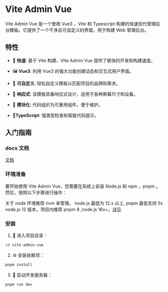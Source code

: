 # Vite Admin Vue

Vite Admin Vue 是一个使用 Vue3 ，Vite 和 Typescript 构建的快速现代管理后台模板。它提供了一个干净且可自定义的界面，用于构建 Web 管理后台。

## 特性

- 🚀 **快速**: 基于 Vite 构建，Vite Admin Vue 提供了极快的开发和构建速度。

- 🖼️ **Vue3**: 利用 Vue3 的强大功能创建动态和交互式用户界面。

- 🎨 **可自定义**: 轻松自定义模板以匹配项目的品牌和需求。

- 📱 **响应式**: 该模板具备响应式设计，适用于各种屏幕尺寸和设备。

- 🧩 **模块化**: 代码组织为可重用组件，便于维护。

- 📱**TypeScript**: 强类型检查和智能代码提示。

## 入门指南

### docs 文档

[文档](https://qsyjlab.github.io/vite-admin-vue/)

### 环境准备

要开始使用 Vite Admin Vue，您需要在系统上安装 Node.js 和 npm ，pnpm 。然后，按照以下步骤进行操作：

关于 node 环境推荐 nvm 来管理。
node.js 最低为 12.x 以上, pnpm 最低支持 5x node.js 12 版本，项目内推荐 pnpm 8 ,node.js 16x+。[详见](https://pnpm.io/installation)

### 安装

1. 📂 进入项目目录：

```bash
cd vite-admin-vue
```

2. ⚙️ 安装依赖项：

```bash
pnpm install
```

3. 🚀 启动开发服务器：

```bash
pnpm run dev
```
